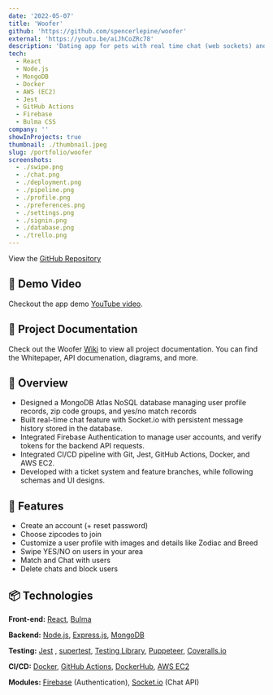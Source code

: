 ```yaml
---
date: '2022-05-07'
title: 'Woofer'
github: 'https://github.com/spencerlepine/woofer'
external: 'https://youtu.be/aiJhCoZRc78'
description: 'Dating app for pets with real time chat (web sockets) and authentication (Firebase). A full-stack MERN app with CI/CD pipeline using GitHub Actions.'
tech:
  - React
  - Node.js
  - MongoDB
  - Docker
  - AWS (EC2)
  - Jest
  - GitHub Actions
  - Firebase
  - Bulma CSS
company: ''
showInProjects: true
thumbnail: ./thumbnail.jpeg
slug: /portfolio/woofer
screenshots:
  - ./swipe.png
  - ./chat.png
  - ./deployment.png
  - ./pipeline.png
  - ./profile.png
  - ./preferences.png
  - ./settings.png
  - ./signin.png
  - ./database.png
  - ./trello.png
---
```


View the [GitHub Repository](https://github.com/spencerlepine/woofer)

## 🎥 Demo Video
Checkout the app demo [YouTube video](https://youtu.be/aiJhCoZRc78).

## 📝 Project Documentation
Check out the Woofer [Wiki](https://github.com/spencerlepine/woofer/wiki) to view all project documentation. You can find the Whitepaper, API documenation, diagrams, and more.

## 🎯 Overview
- Designed a MongoDB Atlas NoSQL database managing user profile records, zip code groups, and yes/no match records
- Built real-time chat feature with Socket.io with persistent message history stored in the database.
- Integrated Firebase Authentication to manage user accounts, and verify tokens for the backend API requests.
- Integrated CI/CD pipeline with Git, Jest, GitHub Actions, Docker, and AWS EC2.
- Developed with a ticket system and feature branches, while following schemas and UI designs.


## 🌟 Features
- Create an account (+ reset password)
- Choose zipcodes to join
- Customize a user profile with images and details like Zodiac and Breed
- Swipe YES/NO on users in your area
- Match and Chat with users
- Delete chats and block users

## 📦 Technologies
**Front-end:** [React](https://github.com/facebook/react/), [Bulma](https://github.com/jgthms/bulma)

**Backend:** [Node.js](https://nodejs.org/), [Express.js](http://expressjs.com/), [MongoDB](https://docs.mongodb.com/)

**Testing:** [Jest](https://jestjs.io/) , [supertest](https://github.com/visionmedia/supertest), [Testing Library](https://testing-library.com/docs/react-testing-library/intro/), [Puppeteer](https://pptr.dev/), [Coveralls.io](https://coveralls.io/)

**CI/CD:** [Docker](https://docs.docker.com/), [GitHub Actions](https://docs.github.com/en/actions), [DockerHub](https://hub.docker.com/), [AWS EC2](https://aws.amazon.com/ec2/)

**Modules:** [Firebase](https://firebase.google.com/) (Authentication), [Socket.io](https://socket.io/) (Chat API)

